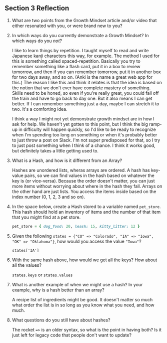 ## Section 3 Reflection

1. What are two points from the Growth Mindset article and/or video that either resonated with you, or were brand new to you?

1. In which ways do you currently demonstrate a Growth Mindset? In which ways do you _not_?

    I like to learn things by repetition. I taught myself to read and write Japanese kanji characters this way, for example. The method I used for this is something called spaced-repetition. Basically you try to remember something like a flash card, put it in a box to review tomorrow, and then if you can remember tomorrow, put it in another box for two days away, and so on. (Anki is the name a great web app for this.) The reason I like this and think it relates is that the idea is based on the notion that we don't ever have complete mastery of something. Skills need to be honed, so even if you're really great, you could fall off the train and have to go back to day one. But it also means I can get better. If I can remember something just a day, maybe I can stretch it to two. It's a comforting idea.

    I think a way I might not yet demonstrate growth mindset are in how I ask for help. We haven't yet gotten to this point, but I think the big ramp-up in difficulty will happen quickly, so I'd like to be ready to recognize when I'm spending too long on something or when it's probably better to just throw a post on Slack. I'm not super predisposed for that, so I try to just post something when I think of a chance. I think it works good, but definitely takes a little getting used to.

1. What is a Hash, and how is it different from an Array?

    Hashes are unordered lists, wheras arrays are ordered. A hash has key-value pairs, so we can find values in the hash based on whatever the key is (or vice-versa). Because the order doesn't matter, you can just more items without worrying about where in the hash they fall. Arrays on the other hand are just lists. You access the items inside based on the index number (0, 1, 2, 3 and so on).

1. In the space below, create a Hash stored to a variable named `pet_store`.  This hash should hold an inventory of items and the number of that item that you might find at a pet store.

    ```ruby
    pet_store = { dog_food: 20, leash: 15, kitty_litter: 12 }
    ```

1. Given the following `states = {"CO" => "Colorado", "IA" => "Iowa", "OK" => "Oklahoma"}`, how would you access the value `"Iowa"`?

    `states['IA']`

1. With the same hash above, how would we get all the keys?  How about all the values?

    `states.keys` or `states.values`

1. What is another example of when we might use a hash?  In your example, why is a hash better than an array?

    A recipe list of ingredients might be good. It doesn't matter so much what order the list is in so long as you know what you need, and how much.

1. What questions do you still have about hashes?

    The rocket `=>` is an older syntax, so what is the point in having both? Is it just left for legacy code that people don't want to update?
